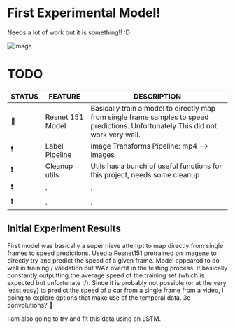 # First Experimental Model! 
Needs a lot of work but it is something!! :D

![image](https://github.com/Andrew-Pynch/speedchallenge/blob/master/models/demo.gif?raw=true)

# TODO

<!-- prettier-ignore -->
| STATUS | FEATURE   | DESCRIPTION  |
|---|-----------|--------------|
| 🎉 | Resnet 151 Model | Basically train a model to directly map from single frame samples to speed predictions. Unfortunately This did not work very well. |
| ❗ | Label Pipeline | Image Transforms Pipeline: mp4 --> images |
| ❗ | Cleanup utils | Utils has a bunch of useful functions for this project, needs some cleanup |
| ❗ | . | . |
| ❗ | . | . |

## Initial Experiment Results

First model was basically a super nieve attempt to map directly from single frames to speed predictions. Used a Resnet151 pretrained on imagene to directly try and predict the speed of a given frame. Model appeared to do well in training / validation but WAY overfit in the testing process. It basically constantly outputting the average speed of the training set (which is expected but unfortunate :/). Since it is probably not possible (or at the very least easy) to predict the speed of a car from a single frame from a video, I going to explore options that make use of the temporal data. 3d convolutions? :thinking:

I am also going to try and fit this data using an LSTM.
